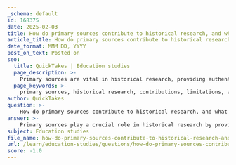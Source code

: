 ```yaml
---
_schema: default
id: 168375
date: 2025-02-03
title: How do primary sources contribute to historical research, and what are their limitations?
article_title: How do primary sources contribute to historical research, and what are their limitations?
date_format: MMM DD, YYYY
post_on_text: Posted on
seo:
  title: QuickTakes | Education studies
  page_description: >-
    Primary sources are vital in historical research, providing authentic evidence and firsthand accounts, while also presenting challenges such as bias, incomplete records, and preservation issues.
  page_keywords: >-
    primary sources, historical research, contributions, limitations, authenticity, direct evidence, historical narratives, bias, subjectivity, incomplete records, interpretation, preservation issues, historiography
author: QuickTakes
question: >-
    How do primary sources contribute to historical research, and what are their limitations?
answer: >-
    Primary sources play a crucial role in historical research by providing direct evidence and firsthand accounts of events, individuals, and societies from the past. Their contributions and limitations can be summarized as follows:\n\n### Contributions of Primary Sources to Historical Research\n\n1. **Authenticity and Direct Evidence**: Primary sources are original documents or artifacts created during the time period being studied. They offer authentic insights into the past, allowing historians to access the thoughts, feelings, and experiences of individuals who lived through historical events. For example, a diary written by a soldier during World War II serves as a primary source that reveals personal experiences and emotions, providing a unique perspective that secondary sources may not capture.\n\n2. **Foundation for Historical Narratives**: Primary sources are the building blocks of historical research. They provide the evidence needed to construct narratives and interpretations of past events. Historians analyze these sources to differentiate between what actually happened and how those events are understood or interpreted over time.\n\n3. **Understanding Context**: By examining primary sources, historians can better understand the social, political, and cultural contexts of the time. This understanding is essential for interpreting events accurately and recognizing the complexities involved in historical narratives.\n\n4. **Engagement with the Past**: Primary sources allow historians to engage directly with the past, facilitating a deeper understanding of historical events and societal changes. This engagement helps identify patterns, assess the reliability of narratives, and construct evidence-based arguments that contribute to the broader field of historiography.\n\n### Limitations of Primary Sources\n\n1. **Bias and Subjectivity**: Primary sources may reflect the biases and perspectives of their creators. For instance, a letter written by a political leader may present a skewed view of events that aligns with their agenda. Historians must critically evaluate the context in which a source was created, including the creator's potential biases and the purpose behind the document.\n\n2. **Incomplete Records**: Not all historical events are documented, and primary sources may be scarce or fragmented. This lack of comprehensive evidence can lead to gaps in understanding and may result in incomplete or skewed historical narratives.\n\n3. **Interpretation Challenges**: The interpretation of primary sources can be complex. Different historians may draw varying conclusions from the same source based on their perspectives, methodologies, and theoretical frameworks. This subjectivity can complicate the construction of a unified historical narrative.\n\n4. **Preservation Issues**: Primary sources can be subject to deterioration, loss, or damage over time. The physical condition of documents or artifacts can affect their usability and the information they convey.\n\nIn summary, while primary sources are essential for historical research as they provide direct evidence and facilitate a deeper understanding of the past, they also come with limitations that require careful evaluation and critical analysis. Historians must navigate these challenges to construct accurate and nuanced interpretations of history.
subject: Education studies
file_name: how-do-primary-sources-contribute-to-historical-research-and-what-are-their-limitations.md
url: /learn/education-studies/questions/how-do-primary-sources-contribute-to-historical-research-and-what-are-their-limitations
score: -1.0
---
```


&nbsp;